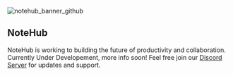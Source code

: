 ![notehub_banner_github](https://github.com/NoteHubApp/.github/assets/92243459/4f1aba66-1615-4cc8-8547-2c5519399217)

## NoteHub

NoteHub is working to building the future of productivity and collaboration. Currently Under Developement, more info soon! Feel free join our [Discord Server](https://discord.com/invite/TkrXc8QnZb) for updates and support.


